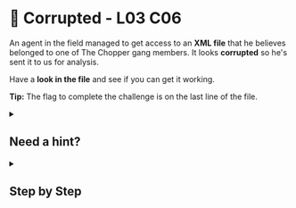 # 👹 Corrupted - L03 C06

An agent in the field managed to get access to an **XML file** that he believes belonged to one of The Chopper gang members. It looks **corrupted** so he's sent it to us for analysis.

Have a **look in the file** and see if you can get it working.

**Tip:** The flag to complete the challenge is on the last line of the file.

<details><summary>

## Need a hint?</summary>

> 💡 Hint: Hmm, if you just open the file in your browser it shows an error. But maybe you don't need to actually see the output of the XML file. Perhaps try looking at the source code by using Developer Tools or right-clicking and selecting "View source".

</details>

<details><summary>

## Step by Step</summary>

- Download the file and open it
- A website should pop up and right clicking it to view the source code will reveal the flag at the last line of code with the flag between `<flag> </flag>` tags.

![picture of the last line](/assets/corrupted1.png)

</details>
